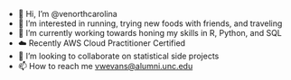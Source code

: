 - 👋 Hi, I’m @venorthcarolina
- 👀 I’m interested in running, trying new foods with friends, and traveling
- 🌱 I’m currently working towards honing my skills in R, Python, and SQL
- ☁️ Recently AWS Cloud Practitioner Certified
- 💞️ I’m looking to collaborate on statistical side projects
- 📫 How to reach me vwevans@alumni.unc.edu

<!---
venorthcarolina/venorthcarolina is a ✨ special ✨ repository because its `README.md` (this file) appears on your GitHub profile.
You can click the Preview link to take a look at your changes.
--->

